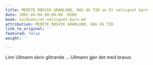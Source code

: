 ```yaml
---
title: MERETE RØSVIK GRANLUND, DAG OG TID on Et velsignet barn
date: 2002-04-04 00:00:00 -0500
book: no/books/et-velsignet-barn.md
attribution: MERETE RØSVIK GRANLUND, DAG OG TID
link_to_original: ''
featured: false
weight: ''

---
```

Linn Ullmann skriv glitrande … Ullmann gjer det med bravur.